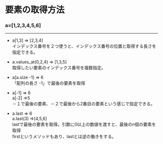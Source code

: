 # 要素の取得方法

### a=[1,2,3,4,5,6]
***
- a[1,3] => [2,3,4]  
インデックス番号を２つ使うと、インデックス番号の位置と取得する長さを指定できる。  

- a.values_at(0,2,4) => [1,3,5]  
取得したい要素のインデックス番号を複数指定。  

- a[a.size -1] => 6  
「配列の長さ -1」で最後の要素を取得

- a[-1] => 6  
a[-2] =>5  
－１で最後の要素、－２で最後から2番目の要素という感じで指定できる。  

- a.last  => 6  
a.last(3) =>[4,5,6]  
lastで最後の要素を取得。引数に0以上の数値を渡すと、最後のn個の要素を取得  
firstというメソッドもあり、lastとは逆の働きをする。

 
